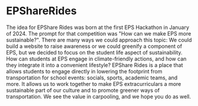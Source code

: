# EPShareRides
The idea for EPShare Rides was born at the first EPS Hackathon in January of 2024. The prompt for that competition was "How can we make EPS more sustainable?".
There are many ways we could approach this topic: We could build a website to raise awareness or we could greenify a component of EPS, but we decided to focus on the student life aspect of sustainability. How can students at EPS engage in climate-friendly actions, and how can they integrate it into a convenient lifestyle?
EPShare Rides is a place that allows students to engage directly in lowering the footprint from transportation for school events: socials, sports, academic teams, and more. It allows us to work together to make EPS extracurriculars a more sustainable part of our culture and to promote greener ways of transportation. We see the value in carpooling, and we hope you do as well.
